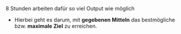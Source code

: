 8 Stunden arbeiten
dafür so viel Output wie möglich
- Hierbei geht es darum, mit **gegebenen Mitteln** das bestmögliche bzw. **maximale Ziel** zu erreichen.